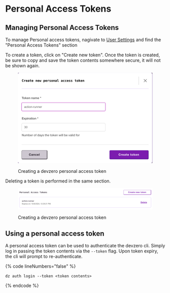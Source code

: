 # Personal Access Tokens

## Managing Personal Access Tokens

To manage Personal access tokens, nagivate to [User Settings](https://www.devzero.io/dashboard/settings/user-settings) and find the "Personal Access Tokens" section

To create a token, click on "Create new token". Once the token is created, be sure to copy and save the token contents somewhere secure, it will not be shown again. 
<figure><img src="../.gitbook/assets/pat-dialog.png" alt=""><figcaption><p>Creating a devzero personal access token</p></figcaption></figure>

Deleting a token is performed in the same section.
<figure><img src="../.gitbook/assets/pat-delete.png" alt=""><figcaption><p>Creating a devzero personal access token</p></figcaption></figure>

## Using a personal access token

A personal access token can be used to authenticate the devzero cli. Simply log in passing the token contents via the `--token` flag. Upon token expiry, the cli will prompt to re-authenticate. 

{% code lineNumbers="false" %}
```
dz auth login --token <token contents>
```
{% endcode %}
